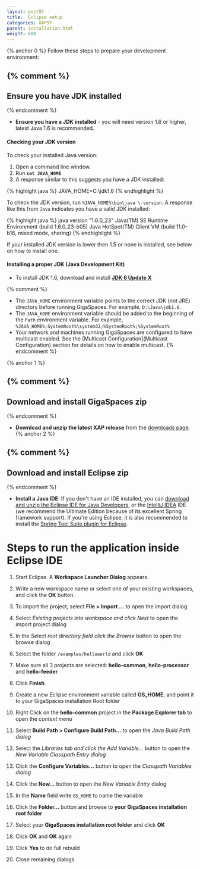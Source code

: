 ```yaml
---
layout: post97
title:  Eclipse setup
categories: XAP97
parent: installation.html
weight: 600
---
```







{% anchor 0 %}
Follow these steps to prepare your development environment:

{% comment %}
------------------------------------------------
Ensure you have JDK installed
------------------------------------------------
{% endcomment %}

- **Ensure you have a JDK installed** - you will need version 1.6 or higher, latest Java 1.6 is recommended.

#### Checking your JDK version

To check your installed Java version:

1. Open a command line window.
1. Run **`set JAVA_HOME`**
1. A response similar to this suggests you have a JDK installed:

{% highlight java %}
JAVA_HOME=C:\jdk1.6
{% endhighlight %}

To check the JDK version, run `%JAVA_HOME%\bin\java \-version`. A response like this from `Java` indicates you have a valid JDK installed:

{% highlight java %}
java version "1.6.0_23"
Java(TM) SE Runtime Environment (build 1.6.0_23-b05)
Java HotSpot(TM) Client VM (build 11.0-b16, mixed mode, sharing)
{% endhighlight %}

If your installed JDK version is lower then 1.5 or none is installed, see below on how to install one.

#### Installing a proper JDK (Java Development Kit)

- To install JDK 1.6, download and install [**JDK 6 Update X**](http://java.sun.com/javase/downloads/index.jsp)

{% comment %}
- The `JAVA_HOME` environment variable points to the correct JDK (not JRE) directory before running GigaSpaces. For example, `D:\Java\jdk1.6`.
- The `JAVA_HOME` environment variable should be added to the beginning of the `Path` environment variable. For example, `%JAVA_HOME%;SystemRoot%\system32;%SystemRoot%;%SystemRoot%`
- Your network and machines running GigaSpaces are configured to have multicast enabled. See the [Multicast Configuration](Multicast Configuration) section for details on how to enable multicast.
{% endcomment %}

{% anchor 1 %}

{% comment %}
------------------------------------------------
Download and install GigaSpaces zip
------------------------------------------------
{% endcomment %}

- **Download and unzip the latest XAP release** from the [downloads page](http://www.gigaspaces.com/LatestProductVersion).
{% anchor 2 %}

{% comment %}
------------------------------------------------
Download and install Eclipse zip
------------------------------------------------
{% endcomment %}

- **Install a Java IDE**: If you don't have an IDE installed, you can [download and unzip the Eclipse IDE for Java Developers](http://www.eclipse.org/downloads), or the [IntelliJ IDEA](http://www.jetbrains.com/idea/download/index.html) IDE (we recommend the Ultimate Edition because of its excellent Spring framework support).
If you're using Eclipse, it is also recommended to install the [Spring Tool Suite plugin for Eclipse](http://www.springsource.com/developer/sts).

# Steps to run the application inside Eclipse IDE

1. Start Eclipse. A **Workspace Launcher Dialog** appears.
1. Write a new workspace name or select one of your existing workspaces, and click the **OK** button.
1. To import the project, select **File > Import ...** to open the import dialog
1. Select **Existing projects into workspace* and click *Next** to open the import project dialog
1. In the **Select root directory* field click the *Browse** button to open the browse dialog
1. Select the folder `/examples/helloworld` and click **OK**
1. Make sure all 3 projects are selected: **hello-common**, **hello-processor** and **hello-feeder**
1. Click **Finish**
1. Create a new Eclipse environment variable called **GS_HOME**, and point it to your GigaSpaces installation Root folder

1. Right Click on the **hello-common** project in the **Package Explorer tab** to open the _context menu_
1. Select **Build Path > Configure Build Path...** to open the _Java Build Path dialog_
1. Select the **Libraries tab* and click the *Add Variable...** button to open the _New Variable Classpath Entry dialog_
1. Click the **Configure Variables...** button to open the _Classpath Variables dialog_
1. Click the **New...** button to open the _New Variable Entry_ dialog
1. In the **Name** field write `GS_HOME` to name the variable
1. Click the **Folder...** button and browse to **your GigaSpaces installation root folder**
1. Select your **GigaSpaces installation root folder** and click **OK**
1. Click **OK** and **OK** again
1. Click **Yes** to do full rebuild
1. Close remaining dialogs
